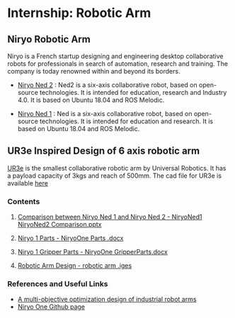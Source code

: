 
# Internship: Robotic Arm

## Niryo Robotic Arm
Niryo is a French startup designing and engineering desktop collaborative robots for professionals in search of automation, research and training. The company is today renowned within and beyond its borders.

+ [Niryo Ned 2](https://niryo.com/products-cobots/robot-ned-2/) : Ned2 is a six-axis collaborative robot, based on open-source technologies. It is intended for education, research and Industry 4.0. It is based on Ubuntu 18.04 and ROS Melodic.

+ [Niryo Ned 1](https://niryo.com/products-cobots/robot-ned-2/) : Ned is a six-axis collaborative robot, based on open-source technologies. It is intended for education and research. It is based on Ubuntu 18.04 and ROS Melodic.

## UR3e Inspired Design of 6 axis robotic arm
[UR3e](https://www.universal-robots.com/products/ur3-robot/) is the smallest collaborative robotic arm by Universal Robotics. It has a payload capacity of 3kgs and reach of 500mm. 
The cad file for UR3e is available [here](https://www.universal-robots.com/download/mechanical-e-series/ur3e/robot-ur3e-jt-file-e-series/)

### Contents
1. [Comparison between Niryo Ned 1 and Niryo Ned 2 - NiryoNed1 NiryoNed2 Comparison.pptx](https://github.com/ak-and-co911/Robotic_Arm_IOTinternship/blob/main/NiryoNed1%20NiryoNed2%20Comparison.pptx)

1. [Niryo 1 Parts - NiryoOne Parts .docx](https://github.com/ak-and-co911/Robotic_Arm_IOTinternship/blob/main/NiryoOne%20GripperParts.docx](https://github.com/ak-and-co911/Robotic_Arm_IOTinternship/blob/main/NiryoOne%20Parts%20.docx)https://github.com/ak-and-co911/Robotic_Arm_IOTinternship/blob/main/NiryoOne%20Parts%20.docx)

1. [Niryo 1 Gripper Parts - NiryoOne GripperParts.docx](https://github.com/ak-and-co911/Robotic_Arm_IOTinternship/blob/main/NiryoOne%20GripperParts.docx)

1. [Robotic Arm Design - robotic arm .iges](https://github.com/ak-and-co911/Robotic_Arm_IOTinternship/blob/main/robotic%20arm%20.iges)

### References and Useful Links
+ [A multi-objective optimization design of industrial robot arms](https://doi.org/10.1016/j.aej.2022.06.052)
+ [Niryo One Github page](https://github.com/NiryoRobotics)
